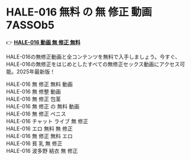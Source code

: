 # HALE-016 無料 の 無 修正 動画 7ASSOb5

👉 [**HALE-016 動画 無 修正 無料**](https://javleaks.cc?utm_medium=jp)

HALE-016の無修正動画と全コンテンツを無料で入手しましょう。今すぐ、HALE-016の無修正をはじめとしたすべての無修正セックス動画にアクセス可能。2025年最新版！

HALE-016 無 修正 無料 動画<br>
HALE-016 無 修整 動画<br>
HALE-016 無 修正 包茎<br>
HALE-016 無 修正 の 無料 動画<br>
HALE-016 無 修正 ペニス<br>
HALE-016 チャット ライブ 無 修正<br>
HALE-016 エロ 無料 無 修正<br>
HALE-016 無 修正 無料 エロ<br>
HALE-016 貧 乳 無 修正<br>
HALE-016 波多野 結衣 無 修正<br>
